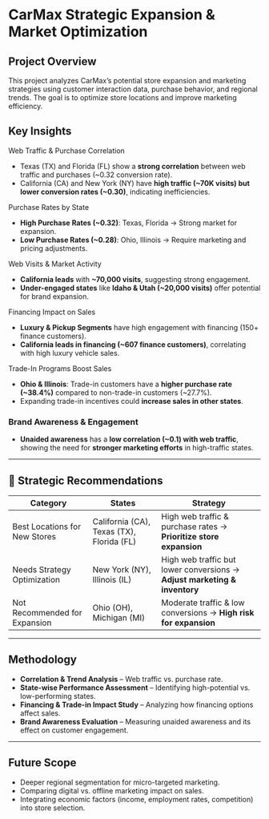 # CarMax Strategic Expansion & Market Optimization  

## Project Overview  
This project analyzes CarMax’s potential store expansion and marketing strategies using customer interaction data, purchase behavior, and regional trends. The goal is to optimize store locations and improve marketing efficiency.  

## Key Insights  

Web Traffic & Purchase Correlation  
- Texas (TX) and Florida (FL) show a **strong correlation** between web traffic and purchases (~0.32 conversion rate).  
- California (CA) and New York (NY) have **high traffic (~70K visits) but lower conversion rates (~0.30)**, indicating inefficiencies.  

Purchase Rates by State  
- **High Purchase Rates (~0.32)**: Texas, Florida → Strong market for expansion.  
- **Low Purchase Rates (~0.28)**: Ohio, Illinois → Require marketing and pricing adjustments.  

Web Visits & Market Activity  
- **California leads** with **~70,000 visits**, suggesting strong engagement.  
- **Under-engaged states** like **Idaho & Utah (~20,000 visits)** offer potential for brand expansion.  

Financing Impact on Sales  
- **Luxury & Pickup Segments** have high engagement with financing (150+ finance customers).  
- **California leads in financing (~607 finance customers)**, correlating with high luxury vehicle sales.  

Trade-In Programs Boost Sales  
- **Ohio & Illinois**: Trade-in customers have a **higher purchase rate (~38.4%)** compared to non-trade-in customers (~27.7%).  
- Expanding trade-in incentives could **increase sales in other states**.  

### Brand Awareness & Engagement  
- **Unaided awareness** has a **low correlation (~0.1) with web traffic**, showing the need for **stronger marketing efforts** in high-traffic states.  

---

## 📍 Strategic Recommendations  

| Category | States | Strategy |
|----------|--------|----------|
| Best Locations for New Stores | California (CA), Texas (TX), Florida (FL)| High web traffic & purchase rates → **Prioritize store expansion** |
| Needs Strategy Optimization | New York (NY), Illinois (IL) | High web traffic but lower conversions → **Adjust marketing & inventory** |
| Not Recommended for Expansion | Ohio (OH), Michigan (MI) | Moderate traffic & low conversions → **High risk for expansion** |

---

## Methodology  
- **Correlation & Trend Analysis** – Web traffic vs. purchase rate.  
- **State-wise Performance Assessment** – Identifying high-potential vs. low-performing states.  
- **Financing & Trade-in Impact Study** – Analyzing how financing options affect sales.  
- **Brand Awareness Evaluation** – Measuring unaided awareness and its effect on customer engagement.  

---

## Future Scope  
- Deeper regional segmentation for micro-targeted marketing.  
- Comparing digital vs. offline marketing impact on sales.  
- Integrating economic factors (income, employment rates, competition) into store selection.  
